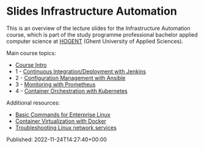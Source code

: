 # Slides Infrastructure Automation

This is an overview of the lecture slides for the Infrastructure Automation course, which is part of the study programme professional bachelor applied computer science at [HOGENT](https://www.hogent.be/) (Ghent University of Applied Sciences).

Main course topics:

- [Course Intro](00-infra-intro.html)
- 1 - [Continuous Integration/Deployment with Jenkins](01-ci-cd-jenkins.html)
- 2 - [Configuration Management with Ansible](02-config-mgmt.html)
- 3 - [Monitoring with Prometheus](03-monitoring.html)
- 4 - [Container Orchestration with Kubernetes](04-kubernetes.html)

Additional resources:

- [Basic Commands for Enterprise Linux](91-basic-commands-el8.html)
- [Container Virtualization with Docker](92-containers.html)
- [Troubleshooting Linux network services](93-troubleshooting.html)

Published: 2022-11-24T14:27:40+00:00
